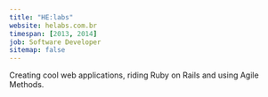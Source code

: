 ```yaml
---
title: "HE:labs"
website: helabs.com.br
timespan: [2013, 2014]
job: Software Developer
sitemap: false
---
```


Creating cool web applications, riding Ruby on Rails and using Agile Methods.

